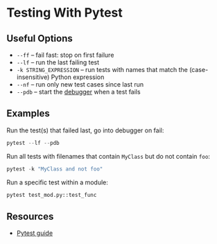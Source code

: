 # Testing With Pytest

## Useful Options

- `--ff` – fail fast: stop on first failure
- `--lf` – run the last failing test
- `-k STRING_EXPRESSION` – run tests with names that match the (case-insensitive) Python expression
- `--nf` – run only new test cases since last run
- `--pdb` – start the [debugger](https://docs.python.org/3/library/pdb.html) when a test fails

## Examples

Run the test(s) that failed last, go into debugger on fail:

```python
pytest --lf --pdb
```

Run all tests with filenames that contain `MyClass` but do not contain `foo`:

```python
pytest -k "MyClass and not foo"
```

Run a specific test within a module:

```python
pytest test_mod.py::test_func
```

## Resources

- [Pytest guide](https://stribny.name/blog/pytest/)
